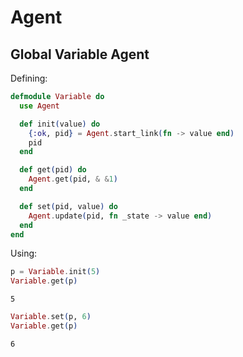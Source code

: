 # Agent

## Global Variable Agent

Defining:

```elixir
defmodule Variable do
  use Agent

  def init(value) do
    {:ok, pid} = Agent.start_link(fn -> value end)
    pid
  end

  def get(pid) do
    Agent.get(pid, & &1)
  end

  def set(pid, value) do
    Agent.update(pid, fn _state -> value end)
  end
end
```

Using:

```elixir
p = Variable.init(5)
Variable.get(p)
```

```output
5
```

```elixir
Variable.set(p, 6)
Variable.get(p)
```

```output
6
```


